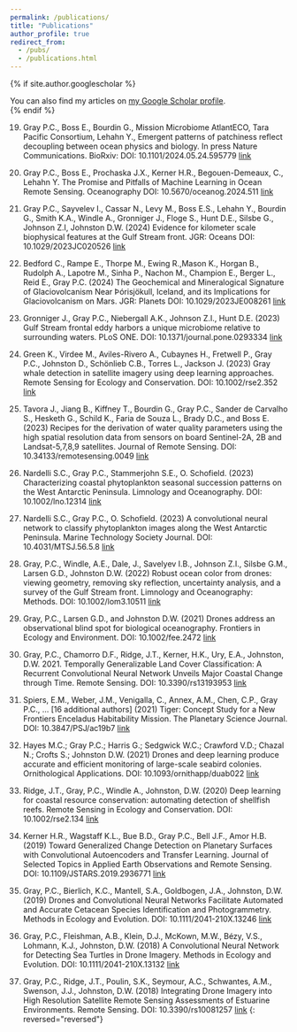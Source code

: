 ```yaml
---
permalink: /publications/
title: "Publications"
author_profile: true
redirect_from: 
  - /pubs/
  - /publications.html
---
```


{% if site.author.googlescholar %}
  <div class="wordwrap">You can also find my articles on <a href="{{site.author.googlescholar}}">my Google Scholar profile</a>.</div>
{% endif %}

19.   Gray P.C., Boss E., Bourdin G., Mission Microbiome AtlantECO, Tara Pacific Consortium,  Lehahn Y., Emergent patterns of patchiness reflect decoupling between ocean physics and biology. In press Nature Communications. BioRxiv: DOI: 10.1101/2024.05.24.595779 [link](https://www.doi.org/10.1101/2024.05.24.595779) 

18.   Gray P.C., Boss E., Prochaska J.X., Kerner H.R., Begouen-Demeaux, C., Lehahn Y. The Promise and Pitfalls of Machine Learning in Ocean Remote Sensing. Oceanography DOI: 10.5670/oceanog.2024.511 [link](https://www.doi.org/10.5670/oceanog.2024.511) 

17.   Gray P.C., Sayvelev I., Cassar N., Levy M., Boss E.S., Lehahn Y., Bourdin G., Smith K.A., Windle A., Gronniger J., Floge S., Hunt D.E., Silsbe G., Johnson Z.I, Johnston D.W. (2024) Evidence for kilometer scale biophysical features at the Gulf Stream front. JGR: Oceans DOI: 10.1029/2023JC020526 [link](https://www.doi.org/10.1029/2023JC020526) 

16.   Bedford C., Rampe E., Thorpe M., Ewing R.,Mason K., Horgan B., Rudolph A., Lapotre M., Sinha P., Nachon M., Champion E., Berger L., Reid E., Gray P.C. (2024)  The Geochemical and Mineralogical Signature of Glaciovolcanism Near Þórisjökull, Iceland, and its Implications for Glaciovolcanism on Mars. JGR: Planets DOI: 10.1029/2023JE008261 [link](https://www.doi.org/10.1029/2023JE008261) 

15. Gronniger J., Gray P.C., Niebergall A.K., Johnson Z.I., Hunt D.E. (2023) Gulf Stream frontal eddy harbors a unique microbiome relative to surrounding waters. PLoS ONE. DOI: 10.1371/journal.pone.0293334 [link](https://www.doi.org/10.1371/journal.pone.0293334)

14.   Green K., Virdee M., Aviles-Rivero A., Cubaynes H., Fretwell P., Gray P.C., Johnston D., Schönlieb C.B., Torres L., Jackson J. (2023) Gray whale detection in satellite imagery using deep learning approaches. Remote Sensing for Ecology and Conservation. DOI: 10.1002/rse2.352 [link](https://www.doi.org/10.1002/rse2.352)

13.   Tavora J., Jiang B., Kiffney T., Bourdin G., Gray P.C., Sander de Carvalho S., Hesketh G., Schild K., Faria de Souza L., Brady D.C., and Boss E. (2023) Recipes for the derivation of water quality parameters using the high spatial resolution data from sensors on board Sentinel-2A, 2B and Landsat-5,7,8,9 satellites. Journal of Remote Sensing. DOI: 10.34133/remotesensing.0049 [link](https://www.doi.org/10.34133/remotesensing.0049)

12.   Nardelli S.C., Gray P.C., Stammerjohn S.E., O. Schofield. (2023) Characterizing coastal phytoplankton seasonal succession patterns on the West Antarctic Peninsula. Limnology and Oceanography. DOI: 10.1002/lno.12314 [link](https://www.doi.org/0.1002/lno.12314)

11.   Nardelli S.C., Gray P.C., O. Schofield. (2023) A convolutional neural network to classify phytoplankton images along the West Antarctic Peninsula. Marine Technology Society Journal. DOI: 10.4031/MTSJ.56.5.8 [link](https://www.doi.org/10.4031/MTSJ.56.5.8)

10.   Gray, P.C., Windle, A.E., Dale, J., Savelyev I.B., Johnson Z.I., Silsbe G.M., Larsen G.D., Johnston D.W. (2022) Robust ocean color from drones: viewing geometry, removing sky reflection, uncertainty analysis, and a survey of the Gulf Stream front. Limnology and Oceanography: Methods. DOI: 10.1002/lom3.10511 [link](https://www.doi.org/10.1002/lom3.10511)

9.  Gray, P.C., Larsen G.D., and Johnston D.W. (2021) Drones address an observational blind spot for biological oceanography. Frontiers in Ecology and Environment. DOI: 10.1002/fee.2472 [link](https://www.doi.org/10.1002/fee.2472)

8.  Gray, P.C., Chamorro D.F., Ridge, J.T., Kerner, H.K., Ury, E.A., Johnston, D.W. 2021. Temporally Generalizable Land Cover Classification: A Recurrent Convolutional Neural Network Unveils Major Coastal Change through Time.  Remote Sensing. DOI: 10.3390/rs13193953 [link](https://www.doi.org/10.3390/rs13193953)

7.  Spiers, E.M., Weber, J.M., Venigalla, C., Annex, A.M., Chen, C.P., Gray P.C., … [16 additional authors] (2021) Tiger: Concept Study for a New Frontiers Enceladus Habitability Mission. The Planetary Science Journal. DOI: 10.3847/PSJ/ac19b7 [link](https://www.doi.org/0.3847/PSJ/ac19b7)

6.  Hayes M.C.; Gray P.C.; Harris G.; Sedgwick W.C.; Crawford V.D.; Chazal N.; Crofts S.; Johnston D.W. (2021) Drones and deep learning produce accurate and efficient monitoring of large-scale seabird colonies. Ornithological Applications. DOI: 10.1093/ornithapp/duab022 [link](https://www.doi.org/10.1093/ornithapp/duab022)

5.  Ridge, J.T., Gray, P.C., Windle A., Johnston, D.W. (2020) Deep learning for coastal resource conservation: automating detection of shellfish reefs. Remote Sensing in Ecology and Conservation. DOI: 10.1002/rse2.134 [link](https://www.doi.org/10.1002/rse2.134)

4.  Kerner H.R., Wagstaff K.L., Bue B.D., Gray P.C., Bell J.F., Amor H.B. (2019) Toward Generalized Change Detection on Planetary Surfaces with Convolutional Autoencoders and Transfer Learning. Journal of Selected Topics in Applied Earth Observations and Remote Sensing. DOI: 10.1109/JSTARS.2019.2936771 [link](https://www.doi.org/10.1109/JSTARS.2019.2936771)

3.  Gray, P.C., Bierlich, K.C., Mantell, S.A., Goldbogen, J.A., Johnston, D.W. (2019) Drones and Convolutional Neural Networks Facilitate Automated and Accurate Cetacean Species Identification and Photogrammetry. Methods in Ecology and Evolution. DOI: 10.1111/2041-210X.13246 [link](https://www.doi.org/10.1111/2041-210X.13246)

2.  Gray, P.C., Fleishman, A.B., Klein, D.J., McKown, M.W., Bézy, V.S., Lohmann, K.J., Johnston, D.W. (2018) A Convolutional Neural Network for Detecting Sea Turtles in Drone Imagery. Methods in Ecology and Evolution. DOI: 10.1111/2041-210X.13132 [link](https://www.doi.org/10.1111/2041-210X.13132)

1.  Gray, P.C., Ridge, J.T., Poulin, S.K., Seymour, A.C., Schwantes, A.M., Swenson, J.J., Johnston, D.W. (2018) Integrating Drone Imagery into High Resolution Satellite Remote Sensing Assessments of Estuarine Environments. Remote Sensing. DOI: 10.3390/rs10081257 [link](https://www.doi.org/10.3390/rs10081257)
{: reversed="reversed"}
